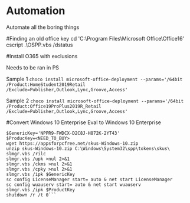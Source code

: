 
# Automation
Automate all the boring things

#Finding an old office key
cd 'C:\Program Files\Microsoft Office\Office16\'
cscript .\OSPP.vbs /dstatus

#Install O365 with exclusions

Needs to be ran in PS

Sample 1
```choco install microsoft-office-deployment --params='/64bit /Product:HomeStudent2019Retail /Exclude=Publisher,Outlook,Lync,Groove,Access'```

Sample 2
```choco install microsoft-office-deployment --params='/64bit /Product:Office19ProPlus2019R_Retail /Exclude=Publisher,Outlook,Lync,Groove,Access'```

#Convert Windows 10 Enterprise Eval to Windows 10 Enterprise

```
$GenericKey='NPPR9-FWDCX-D2C8J-H872K-2YT43'
$ProducKey=<NEED_TO_BUY>
wget https://appsforpcfree.net/skus-Windows-10.zip
unzip skus-Windows-10.zip C:\Windows\System32\spp\tokens\skus\
slmgr.vbs /rilc
slmgr.vbs /upk >nul 2>&1
slmgr.vbs /ckms >nul 2>&1
slmgr.vbs /cpky >nul 2>&1
slmgr.vbs /ipk $GenericKey
sc config LicenseManager start= auto & net start LicenseManager
sc config wuauserv start= auto & net start wuauserv
slmgr.vbs /ipk $ProductKey
shutdown /r /t 0```
